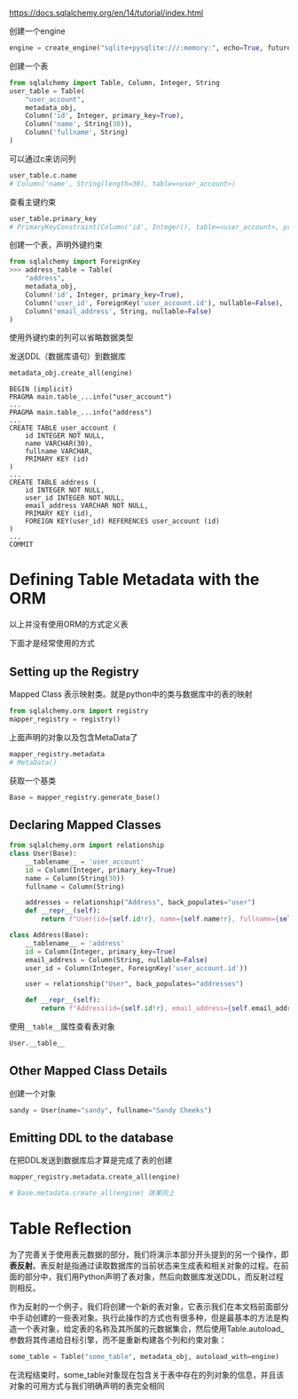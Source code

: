 https://docs.sqlalchemy.org/en/14/tutorial/index.html

创建一个engine

```python
engine = create_engine("sqlite+pysqlite:///:memory:", echo=True, future=True)
```

创建一个表

```python
from sqlalchemy import Table, Column, Integer, String
user_table = Table(
    "user_account",
    metadata_obj,
    Column('id', Integer, primary_key=True),
    Column('name', String(30)),
    Column('fullname', String)
)
```

可以通过c来访问列

```python
user_table.c.name
# Column('name', String(length=30), table=<user_account>)
```

查看主键约束

```python
user_table.primary_key
# PrimaryKeyConstraint(Column('id', Integer(), table=<user_account>, primary_key=True, nullable=False))
```

创建一个表，声明外键约束

```python
from sqlalchemy import ForeignKey
>>> address_table = Table(
    "address",
    metadata_obj,
    Column('id', Integer, primary_key=True),
    Column('user_id', ForeignKey('user_account.id'), nullable=False),
    Column('email_address', String, nullable=False)
)
```

使用外键约束的列可以省略数据类型

发送DDL（数据库语句）到数据库

```python
metadata_obj.create_all(engine)
```

```
BEGIN (implicit)
PRAGMA main.table_...info("user_account")
...
PRAGMA main.table_...info("address")
...
CREATE TABLE user_account (
    id INTEGER NOT NULL,
    name VARCHAR(30),
    fullname VARCHAR,
    PRIMARY KEY (id)
)
...
CREATE TABLE address (
    id INTEGER NOT NULL,
    user_id INTEGER NOT NULL,
    email_address VARCHAR NOT NULL,
    PRIMARY KEY (id),
    FOREIGN KEY(user_id) REFERENCES user_account (id)
)
...
COMMIT
```

# Defining Table Metadata with the ORM

以上并没有使用ORM的方式定义表

下面才是经常使用的方式

## Setting up the Registry

Mapped Class 表示映射类。就是python中的类与数据库中的表的映射

```python
from sqlalchemy.orm import registry
mapper_registry = registry()
```

上面声明的对象以及包含MetaData了

```python
mapper_registry.metadata
# MetaData()
```

获取一个基类

```python
Base = mapper_registry.generate_base()
```

## Declaring Mapped Classes

```python
from sqlalchemy.orm import relationship
class User(Base):
    __tablename__ = 'user_account'
    id = Column(Integer, primary_key=True)
    name = Column(String(30))
    fullname = Column(String)

    addresses = relationship("Address", back_populates="user")
    def __repr__(self):
        return f"User(id={self.id!r}, name={self.name!r}, fullname={self.fullname!r})"

class Address(Base):
    __tablename__ = 'address'
    id = Column(Integer, primary_key=True)
    email_address = Column(String, nullable=False)
    user_id = Column(Integer, ForeignKey('user_account.id'))

    user = relationship("User", back_populates="addresses")

    def __repr__(self):
        return f"Address(id={self.id!r}, email_address={self.email_address!r})"
```

使用`__table__`属性查看表对象

```python
User.__table__
```

## Other Mapped Class **Details**

创建一个对象

```python
sandy = User(name="sandy", fullname="Sandy Cheeks")
```

## Emitting DDL to the database

在把DDL发送到数据库后才算是完成了表的创建

```python
mapper_registry.metadata.create_all(engine)

# Base.metadata.create_all(engine) 效果同上
```

# Table Reflection

为了完善关于使用表元数据的部分，我们将演示本部分开头提到的另一个操作，即**表反射**。表反射是指通过读取数据库的当前状态来生成表和相关对象的过程。在前面的部分中，我们用Python声明了表对象，然后向数据库发送DDL，而反射过程则相反。

作为反射的一个例子，我们将创建一个新的表对象，它表示我们在本文档前面部分中手动创建的一些表对象。执行此操作的方式也有很多种，但是最基本的方法是构造一个表对象，给定表的名称及其所属的元数据集合，然后使用Table.autoload_参数将其传递给目标引擎，而不是重新构建各个列和约束对象：

```python
some_table = Table("some_table", metadata_obj, autoload_with=engine)
```

在流程结束时，some_table对象现在包含关于表中存在的列对象的信息，并且该对象的可用方式与我们明确声明的表完全相同


